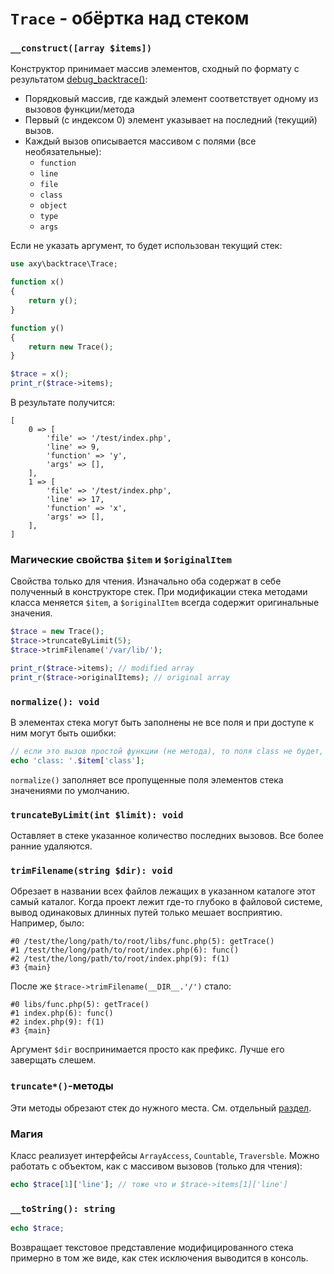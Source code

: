 # `Trace` - обёртка над стеком

### `__construct([array $items])`

Конструктор принимает массив элементов, сходный по формату с результатом [debug_backtrace()](http://php.net/debug_backtrace):

* Порядковый массив, где каждый элемент соответствует одному из вызовов функции/метода
* Первый (с индексом 0) элемент указывает на последний (текущий) вызов.
* Каждый вызов описывается массивом с полями (все необязательные):
    * `function`
    * `line`
    * `file`
    * `class`
    * `object`
    * `type`
    * `args`
    
Если не указать аргумент, то будет использован текущий стек:

```php
use axy\backtrace\Trace;

function x()
{
    return y();
}

function y()
{
    return new Trace();
}

$trace = x();
print_r($trace->items);
```

В результате получится:

```
[
    0 => [
        'file' => '/test/index.php',
        'line' => 9,
        'function' => 'y',
        'args' => [],
    ],
    1 => [
        'file' => '/test/index.php',
        'line' => 17,
        'function' => 'x',
        'args' => [],
    ],
]
```
     
### Магические свойства `$item` и `$originalItem`

Свойства только для чтения.
Изначально оба содержат в себе полученный в конструкторе стек.
При модификации стека методами класса меняется `$item`, а `$originalItem` всегда содержит оригинальные значения.

```php
$trace = new Trace();
$trace->truncateByLimit(5);
$trace->trimFilename('/var/lib/');

print_r($trace->items); // modified array
print_r($trace->originalItems); // original array
```

### `normalize(): void`

В элементах стека могут быть заполнены не все поля и при доступе к ним могут быть ошибки:

```php
// если это вызов простой функции (не метода), то поля class не будет, что приведёт к ошибке
echo 'class: '.$item['class']; 
```

`normalize()` заполняет все пропущенные поля элементов стека значениями по умолчанию.

### `truncateByLimit(int $limit): void`

Оставляет в стеке указанное количество последних вызовов.
Все более ранние удаляются.

### `trimFilename(string $dir): void`

Обрезает в названии всех файлов лежащих в указанном каталоге этот самый каталог.
Когда проект лежит где-то глубоко в файловой системе, вывод одинаковых длинных путей только мешает восприятию.
Например, было:

```
#0 /test/the/long/path/to/root/libs/func.php(5): getTrace()
#1 /test/the/long/path/to/root/index.php(6): func()
#2 /test/the/long/path/to/root/index.php(9): f(1)
#3 {main}
```

После же `$trace->trimFilename(__DIR__.'/')` стало:

```
#0 libs/func.php(5): getTrace()
#1 index.php(6): func()
#2 index.php(9): f(1)
#3 {main}
```

Аргумент `$dir` воспринимается просто как префикс.
Лучше его заверщать слешем.

### `truncate*()`-методы

Эти методы обрезают стек до нужного места.
См. отдельный [раздел](truncate.md).

### Магия

Класс реализует интерфейсы `ArrayAccess`, `Countable`, `Traversble`.
Можно работать с объектом, как с массивом вызовов (только для чтения):

```php
echo $trace[1]['line']; // тоже что и $trace->items[1]['line']
```

### `__toString(): string`

```php
echo $trace;
```

Возвращает текстовое представление модифицированного стека примерно в том же виде, как стек исключения выводится в консоль.
